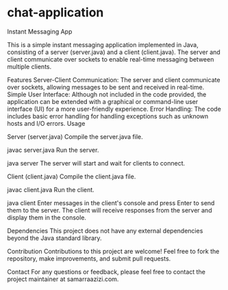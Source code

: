 # chat-application

Instant Messaging App

This is a simple instant messaging application implemented in Java, consisting of a server (server.java) and a client (client.java). The server and client communicate over sockets to enable real-time messaging between multiple clients.

Features
Server-Client Communication: The server and client communicate over sockets, allowing messages to be sent and received in real-time.
Simple User Interface: Although not included in the code provided, the application can be extended with a graphical or command-line user interface (UI) for a more user-friendly experience.
Error Handling: The code includes basic error handling for handling exceptions such as unknown hosts and I/O errors.
Usage


Server (server.java)
Compile the server.java file.

javac server.java
Run the server.


java server
The server will start and wait for clients to connect.

Client (client.java)
Compile the client.java file.

javac client.java
Run the client.


java client
Enter messages in the client's console and press Enter to send them to the server. The client will receive responses from the server and display them in the console.

Dependencies
This project does not have any external dependencies beyond the Java standard library.

Contribution
Contributions to this project are welcome! Feel free to fork the repository, make improvements, and submit pull requests.


Contact
For any questions or feedback, please feel free to contact the project maintainer at samarraazizi.com.

